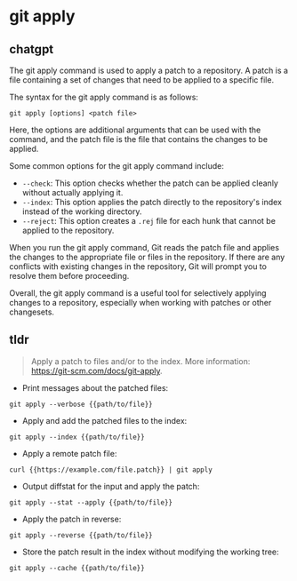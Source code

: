 # git apply 
## chatgpt 
The git apply command is used to apply a patch to a repository. A patch is a file containing a set of changes that need to be applied to a specific file.

The syntax for the git apply command is as follows:

```
git apply [options] <patch file>
```

Here, the options are additional arguments that can be used with the command, and the patch file is the file that contains the changes to be applied.

Some common options for the git apply command include:

- `--check`: This option checks whether the patch can be applied cleanly without actually applying it.
- `--index`: This option applies the patch directly to the repository's index instead of the working directory.
- `--reject`: This option creates a `.rej` file for each hunk that cannot be applied to the repository.

When you run the git apply command, Git reads the patch file and applies the changes to the appropriate file or files in the repository. If there are any conflicts with existing changes in the repository, Git will prompt you to resolve them before proceeding.

Overall, the git apply command is a useful tool for selectively applying changes to a repository, especially when working with patches or other changesets. 

## tldr 
 
> Apply a patch to files and/or to the index.
> More information: <https://git-scm.com/docs/git-apply>.

- Print messages about the patched files:

`git apply --verbose {{path/to/file}}`

- Apply and add the patched files to the index:

`git apply --index {{path/to/file}}`

- Apply a remote patch file:

`curl {{https://example.com/file.patch}} | git apply`

- Output diffstat for the input and apply the patch:

`git apply --stat --apply {{path/to/file}}`

- Apply the patch in reverse:

`git apply --reverse {{path/to/file}}`

- Store the patch result in the index without modifying the working tree:

`git apply --cache {{path/to/file}}`
